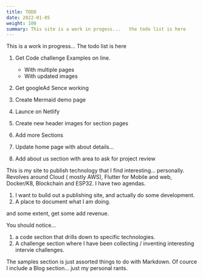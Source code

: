 ```yaml
---
title: TODO
date: 2022-01-05
weight: 100
summary: This site is a work in progess...   the todo list is here
---
```

This is a work in progress...   The todo list is here

<!--more-->

1. Get Code challenge Examples on line.
    - With multiple pages
    - With updated images

2. Get googleAd Sence working

3. Create Mermaid demo page

4. Launce on Netlify

5. Create new header images for section pages

6. Add more Sections

7. Update home page with about details... 

8. Add about us section with area to ask for project review


This is my site to publish technology that I find interesting...  personally.
Revolves around Cloud ( mostly AWS), Flutter for Mobile and web, Docker/K8, Blockchain and ESP32.
I have two agendas.
1. I want to build out a publishing site, and actually do some development.
2. A place to document what I am doing.

and some extent, get some add revenue.


You should notice... 
1. a code section that drills down to specific technologies.  
2. A challenge section where I have been collecting / inventing interesting intervie challenges.

The samples section is just assorted things to do with Markdown.
Of cource I include a Blog section...  just my personal rants.